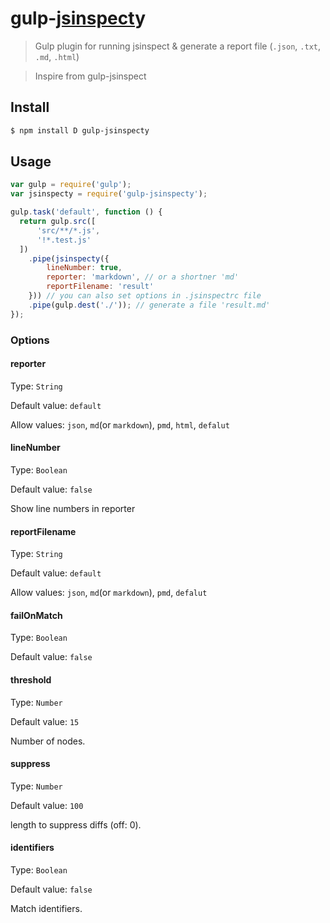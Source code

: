 # gulp-[jsinspect](https://github.com/danielstjules/jsinspect)y

> Gulp plugin for running jsinspect & generate a report file (`.json`, `.txt`, `.md`, `.html`)

> Inspire from gulp-jsinspect

## Install

```sh
$ npm install D gulp-jsinspecty
```

## Usage

```javascript
var gulp = require('gulp');
var jsinspecty = require('gulp-jsinspecty');

gulp.task('default', function () {
  return gulp.src([
      'src/**/*.js',
      '!*.test.js'  
  ])
    .pipe(jsinspecty({
        lineNumber: true,
        reporter: 'markdown', // or a shortner 'md' 
        reportFilename: 'result'
    })) // you can also set options in .jsinspectrc file
    .pipe(gulp.dest('./')); // generate a file 'result.md'
});
```

### Options


#### reporter

Type: `String`

Default value: `default`

Allow values: `json`, `md`(or `markdown`), `pmd`, `html`, `defalut` 

#### lineNumber

Type: `Boolean`

Default value: `false`

Show line numbers in reporter

#### reportFilename

Type: `String`

Default value: `default`

Allow values: `json`, `md`(or `markdown`), `pmd`, `defalut` 

#### failOnMatch

Type: `Boolean`

Default value: `false`

#### threshold

Type: `Number`

Default value: `15`

Number of nodes.

#### suppress

Type: `Number`

Default value: `100`

length to suppress diffs (off: 0).

#### identifiers

Type: `Boolean`

Default value: `false`

Match identifiers.

